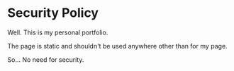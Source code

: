 # Security Policy

Well. This is my personal portfolio.

The page is static and shouldn't be used anywhere other than for my page.

So... No need for security.
